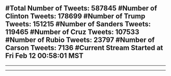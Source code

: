 #Total Number of Tweets: 587845 
#Number of Clinton Tweets: 178699
#Number of Trump Tweets: 151215
#Number of Sanders Tweets: 119465
#Number of Cruz Tweets: 107533
#Number of Rubio Tweets: 23797
#Number of Carson Tweets: 7136
#Current Stream Started at Fri Feb 12 00:58:01 MST
---
---
---
